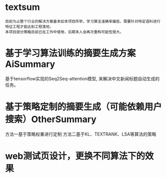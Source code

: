 # textsum
    目前为止整个行业的解决方案基本如本项目所举，学习算法准确率偏低，需要针对特定语料进行特征工程才能达到工程落地，
    本项目部分策略目前已在工作中使用，后期本人会再次重构可能性很大。


# 基于学习算法训练的摘要生成方案AiSummary
  基于tensorflow实现的Seq2Seq-attention模型, 来解决中文新闻标题自动生成的任务。

# 基于策略定制的摘要生成（可能依赖用户搜索）OtherSummary
  方法一基于策略权重进行定制
  方法二基于KL、TEXTRANK、LSA等算法的策略

# web测试页设计，更换不同算法下的效果

